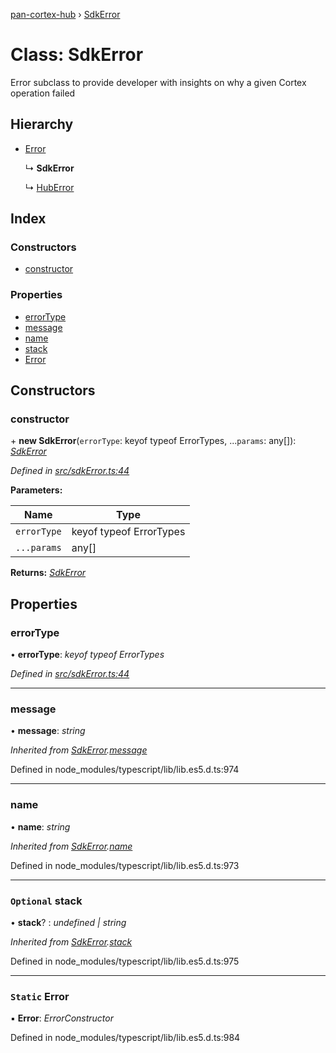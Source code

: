 [pan-cortex-hub](../README.md) › [SdkError](sdkerror.md)

# Class: SdkError

Error subclass to provide developer with insights on why a given Cortex
operation failed

## Hierarchy

* [Error](sdkerror.md#static-error)

  ↳ **SdkError**

  ↳ [HubError](huberror.md)

## Index

### Constructors

* [constructor](sdkerror.md#constructor)

### Properties

* [errorType](sdkerror.md#errortype)
* [message](sdkerror.md#message)
* [name](sdkerror.md#name)
* [stack](sdkerror.md#optional-stack)
* [Error](sdkerror.md#static-error)

## Constructors

###  constructor

\+ **new SdkError**(`errorType`: keyof typeof ErrorTypes, ...`params`: any[]): *[SdkError](sdkerror.md)*

*Defined in [src/sdkError.ts:44](https://github.com/xhoms/pan-cortex-hub-nodejs/blob/8b95863/src/sdkError.ts#L44)*

**Parameters:**

Name | Type |
------ | ------ |
`errorType` | keyof typeof ErrorTypes |
`...params` | any[] |

**Returns:** *[SdkError](sdkerror.md)*

## Properties

###  errorType

• **errorType**: *keyof typeof ErrorTypes*

*Defined in [src/sdkError.ts:44](https://github.com/xhoms/pan-cortex-hub-nodejs/blob/8b95863/src/sdkError.ts#L44)*

___

###  message

• **message**: *string*

*Inherited from [SdkError](sdkerror.md).[message](sdkerror.md#message)*

Defined in node_modules/typescript/lib/lib.es5.d.ts:974

___

###  name

• **name**: *string*

*Inherited from [SdkError](sdkerror.md).[name](sdkerror.md#name)*

Defined in node_modules/typescript/lib/lib.es5.d.ts:973

___

### `Optional` stack

• **stack**? : *undefined | string*

*Inherited from [SdkError](sdkerror.md).[stack](sdkerror.md#optional-stack)*

Defined in node_modules/typescript/lib/lib.es5.d.ts:975

___

### `Static` Error

▪ **Error**: *ErrorConstructor*

Defined in node_modules/typescript/lib/lib.es5.d.ts:984
